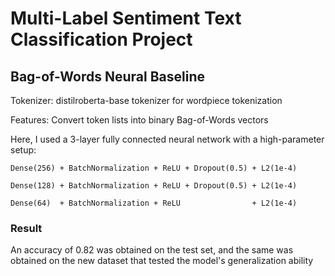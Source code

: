 # Multi-Label Sentiment Text Classification Project

## Bag-of-Words Neural Baseline

Tokenizer: distilroberta-base tokenizer for wordpiece tokenization

Features: Convert token lists into binary Bag-of-Words vectors

Here, I used a 3-layer fully connected neural network with a high-parameter setup:

    Dense(256) + BatchNormalization + ReLU + Dropout(0.5) + L2(1e-4)

    Dense(128) + BatchNormalization + ReLU + Dropout(0.5) + L2(1e-4)

    Dense(64)  + BatchNormalization + ReLU                + L2(1e-4)

    
### Result 
An accuracy of 0.82 was obtained on the test set, and the same was obtained on the new dataset that tested the model's generalization ability
